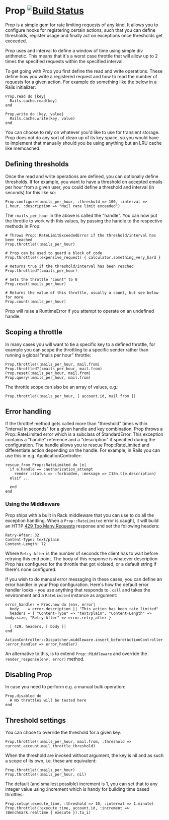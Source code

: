 
# Prop [![Build Status](https://secure.travis-ci.org/morten/prop.png)](http://travis-ci.org/morten/prop)

Prop is a simple gem for rate limiting requests of any kind. It allows you to configure hooks for registering certain actions, such that you can define thresholds, register usage and finally act on exceptions once thresholds get exceeded.

Prop uses and interval to define a window of time using simple div arithmetic. This means that it's a worst case throttle that will allow up to 2 times the specified requests within the specified interval.

To get going with Prop you first define the read and write operations. These define how you write a registered request and how to read the number of requests for a given action. For example do something like the below in a Rails initializer:

    Prop.read do |key|
      Rails.cache.read(key)
    end

    Prop.write do |key, value|
      Rails.cache.write(key, value)
    end

You can choose to rely on whatever you'd like to use for transient storage. Prop does not do any sort of clean up of its key space, so you would have to implement that manually should you be using anything but an LRU cache like memcached.

## Defining thresholds

Once the read and write operations are defined, you can optionally define thresholds. If for example, you want to have a threshold on accepted emails per hour from a given user, you could define a threshold and interval (in seconds) for this like so:

    Prop.configure(:mails_per_hour, :threshold => 100, :interval => 1.hour, :description => "Mail rate limit exceeded")

The `:mails_per_hour` in the above is called the "handle". You can now put the throttle to work with this values, by passing the handle to the respective methods in Prop:

    # Throws Prop::RateLimitExceededError if the threshold/interval has been reached
    Prop.throttle!(:mails_per_hour)

    # Prop can be used to guard a block of code
    Prop.throttle!(:expensive_request) { calculator.something_very_hard }

    # Returns true if the threshold/interval has been reached
    Prop.throttled?(:mails_per_hour)

    # Sets the throttle "count" to 0
    Prop.reset(:mails_per_hour)

    # Returns the value of this throttle, usually a count, but see below for more
    Prop.count(:mails_per_hour)

Prop will raise a RuntimeError if you attempt to operate on an undefined handle.

## Scoping a throttle

In many cases you will want to tie a specific key to a defined throttle, for example you can scope the throttling to a specific sender rather than running a global "mails per hour" throttle:

    Prop.throttle!(:mails_per_hour, mail.from)
    Prop.throttled?(:mails_per_hour, mail.from)
    Prop.reset(:mails_per_hour, mail.from)
    Prop.query(:mails_per_hour, mail.from)

The throttle scope can also be an array of values, e.g.:

    Prop.throttle!(:mails_per_hour, [ account.id, mail.from ])

## Error handling

If the throttle! method gets called more than "threshold" times within "interval in seconds" for a given handle and key combination, Prop throws a Prop::RateLimited error which is a subclass of StandardError. This exception contains a "handle" reference and a "description" if specified during the configuration. The handle allows you to rescue Prop::RateLimited and differentiate action depending on the handle. For example, in Rails you can use this in e.g. ApplicationController:

    rescue_from Prop::RateLimited do |e|
      if e.handle == :authorization_attempt
        render :status => :forbidden, :message => I18n.t(e.description)
      elsif ...

      end
    end

### Using the Middleware

Prop ships with a built in Rack middleware that you can use to do all the exception handling. When a `Prop::RateLimited` error is caught, it will build an HTTP [429 Too Many Requests](http://tools.ietf.org/html/draft-nottingham-http-new-status-02#section-4) response and set the following headers:

    Retry-After: 32
    Content-Type: text/plain
    Content-Length: 72

Where `Retry-After` is the number of seconds the client has to wait before retrying this end point. The body of this response is whatever description Prop has configured for the throttle that got violated, or a default string if there's none configured.

If you wish to do manual error messaging in these cases, you can define an error handler in your Prop configuration. Here's how the default error handler looks - you use anything that responds to `.call` and takes the environment and a `RateLimited` instance as argument:

    error_handler = Proc.new do |env, error|
      body    = error.description || "This action has been rate limited"
      headers = { "Content-Type" => "text/plain", "Content-Length" => body.size, "Retry-After" => error.retry_after }

      [ 429, headers, [ body ]]
    end

    ActionController::Dispatcher.middleware.insert_before(ActionController::ParamsParser, :error_handler => error_handler)

An alternative to this, is to extend `Prop::Middleware` and override the `render_response(env, error)` method.

## Disabling Prop

In case you need to perform e.g. a manual bulk operation:

    Prop.disabled do
      # No throttles will be tested here
    end

## Threshold settings

You can chose to override the threshold for a given key:

    Prop.throttle!(:mails_per_hour, mail.from, :threshold => current_account.mail_throttle_threshold)

When the threshold are invoked without argument, the key is nil and as such a scope of its own, i.e. these are equivalent:

    Prop.throttle!(:mails_per_hour)
    Prop.throttle!(:mails_per_hour, nil)

The default (and smallest possible) increment is 1, you can set that to any integer value using :increment which is handy for building time based throttles:

    Prop.setup(:execute_time, :threshold => 10, :interval => 1.minute)
    Prop.throttle!(:execute_time, account.id, :increment => (Benchmark.realtime { execute }).to_i)

